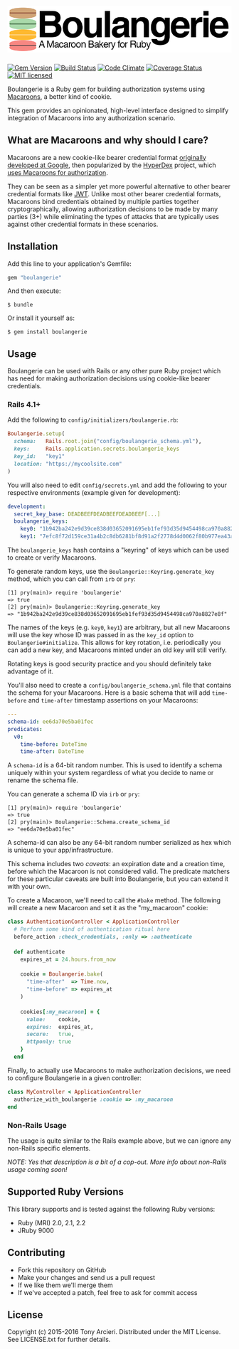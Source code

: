 ![Boulangerie](https://raw.githubusercontent.com/cryptosphere/boulangerie/master/boulangerie.png)
==============
[![Gem Version](https://badge.fury.io/rb/boulangerie.svg)](http://rubygems.org/gems/boulangerie)
[![Build Status](https://travis-ci.org/cryptosphere/boulangerie.svg)](https://travis-ci.org/cryptosphere/boulangerie)
[![Code Climate](https://codeclimate.com/github/cryptosphere/boulangerie/badges/gpa.svg)](https://codeclimate.com/github/cryptosphere/boulangerie)
[![Coverage Status](https://coveralls.io/repos/cryptosphere/boulangerie/badge.svg?branch=master&service=github)](https://coveralls.io/github/cryptosphere/boulangerie?branch=master)
[![MIT licensed](https://img.shields.io/badge/license-MIT-blue.svg)](https://github.com/cryptosphere/boulangerie/master/LICENSE.txt)

Boulangerie is a Ruby gem for building authorization systems using
[Macaroons](http://macaroons.io), a better kind of cookie.

This gem provides an opinionated, high-level interface designed to simplify
integration of Macaroons into any authorization scenario.

## What are Macaroons and why should I care?

Macaroons are a new cookie-like bearer credential format
[originally developed at Google][Macaroons Paper],
then popularized by the [HyperDex] project, which
[uses Macaroons for authorization][HyperDex Macaroons].

They can be seen as a simpler yet more powerful alternative to other
bearer credential formats like [JWT]. Unlike most other bearer credential
formats, Macaroons bind credentials obtained by multiple parties together
cryptographically, allowing authorization decisions to be made by many
parties (3+) while eliminating the types of attacks that are typically
uses against other credential formats in these scenarios.

[Macaroons Paper]: http://research.google.com/pubs/pub41892.html
[HyperDex]: http://hyperdex.org/
[HyperDex Macaroons]: http://hyperdex.org/doc/latest/Authorization/
[JWT]: http://jwt.io/

## Installation

Add this line to your application's Gemfile:

```ruby
gem "boulangerie"
```

And then execute:

    $ bundle

Or install it yourself as:

    $ gem install boulangerie

## Usage

Boulangerie can be used with Rails or any other pure Ruby project which has
need for making authorization decisions using cookie-like bearer credentials.

### Rails 4.1+

Add the following to `config/initializers/boulangerie.rb`:

```ruby
Boulangerie.setup(
  schema:   Rails.root.join("config/boulangerie_schema.yml"),
  keys:     Rails.application.secrets.boulangerie_keys
  key_id:   "key1"
  location: "https://mycoolsite.com"
)
```

You will also need to edit `config/secrets.yml` and add the following to
your respective environments (example given for development):

```yaml
development:
  secret_key_base: DEADBEEFDEADBEEFDEADBEEF[...]
  boulangerie_keys:
    key0: "1b942ba242e9d39ce838d03652091695eb1fef93d35d9454498ca970a8827e8f"
    key1: "7efc8f72d159ce31a4b2c8db6281bf8d91a2f2778d4d0062f80b977ea43a8ec4"
```

The `boulangerie_keys` hash contains a "keyring" of keys which can be used to
create or verify Macaroons.

To generate random keys, use the `Boulangerie::Keyring.generate_key` method,
which you can call from `irb` or `pry`:

```
[1] pry(main)> require 'boulangerie'
=> true
[2] pry(main)> Boulangerie::Keyring.generate_key
=> "1b942ba242e9d39ce838d03652091695eb1fef93d35d9454498ca970a8827e8f"
```

The names of the keys (e.g. `key0`, `key1`) are arbitrary, but all new Macaroons
will use the key whose ID was passed in as the `key_id` option to
`Boulangerie#initialize`. This allows for key rotation, i.e. periodically you can
add a new key, and Macaroons minted under an old key will still verify.

Rotating keys is good security practice and you should definitely take advantage of it.

You'll also need to create a `config/boulangerie_schema.yml` file that
contains the schema for your Macaroons. Here is a basic schema that will
add `time-before` and `time-after` timestamp assertions on your Macaroons:

```yaml
---
schema-id: ee6da70e5ba01fec
predicates:
  v0:
    time-before: DateTime
    time-after: DateTime
```

A `schema-id` is a 64-bit random number. This is used to identify a schema
uniquely within your system regardless of what you decide to name or rename
the schema file.

You can generate a schema ID via `irb` or `pry`:

```
[1] pry(main)> require 'boulangerie'
=> true
[2] pry(main)> Boulangerie::Schema.create_schema_id
=> "ee6da70e5ba01fec"
```

A schema-id can also be any 64-bit random number serialized as hex which
is unique to your app/infrastructure.

This schema includes two *caveats*: an expiration date and a creation time,
before which the Macaroon is not considered valid.
The predicate matchers for these particular caveats are built into
Boulangerie, but you can extend it with your own.

To create a Macaroon, we'll need to call the `#bake` method. The following
will create a new Macaroon and set it as the "my_macaroon" cookie:

```ruby
class AuthenticationController < ApplicationController
  # Perform some kind of authentication ritual here
  before_action :check_credentials, :only => :authenticate

  def authenticate
    expires_at = 24.hours.from_now

    cookie = Boulangerie.bake(
      "time-after"  => Time.now,
      "time-before" => expires_at
    )

    cookies[:my_macaroon] = {
      value:    cookie,
      expires:  expires_at,
      secure:   true,
      httponly: true
    }
  end
```

Finally, to actually use Macaroons to make authorization decisions, we need
to configure Boulangerie in a given controller:

```ruby
class MyController < ApplicationController
  authorize_with_boulangerie :cookie => :my_macaroon
end
```

### Non-Rails Usage

The usage is quite similar to the Rails example above, but we can ignore any
non-Rails specific elements.

*NOTE: Yes that description is a bit of a cop-out. More info about non-Rails
usage coming soon!*

## Supported Ruby Versions

This library supports and is tested against the following Ruby versions:

* Ruby (MRI) 2.0, 2.1, 2.2
* JRuby 9000

## Contributing

* Fork this repository on GitHub
* Make your changes and send us a pull request
* If we like them we'll merge them
* If we've accepted a patch, feel free to ask for commit access

## License

Copyright (c) 2015-2016 Tony Arcieri. Distributed under the MIT License.
See LICENSE.txt for further details.
